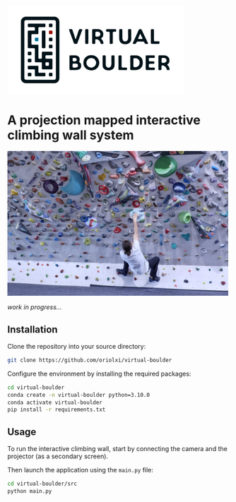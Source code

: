 <img src="https://github.com/oriolxi/Virtual-Boulder/blob/main/docs/virtual_boulder.png?raw=true" alt="drawing" width="400"/>

# A projection mapped interactive climbing wall system

<img src="https://github.com/oriolxi/Virtual-Boulder/blob/main/docs/wall_preview.jpg?raw=true" alt="drawing" width="500"/>

*work in progress...*

## Installation

Clone the repository into your source directory:

```bash
git clone https://github.com/oriolxi/virtual-boulder
```

Configure the environment by installing the required packages:

```bash
cd virtual-boulder
conda create -n virtual-boulder python=3.10.0
conda activate virtual-boulder
pip install -r requirements.txt
```

## Usage

To run the interactive climbing wall, start by connecting the camera and the projector (as a secondary screen). 

Then launch the application using the `main.py` file:

```bash
cd virtual-boulder/src
python main.py
```
